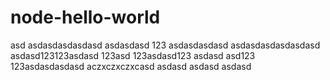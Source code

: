 # node-hello-world
asd
asdasdasdasdasd
asdasdasd
123
asdasdasdasd
asdasdasdasdasdasd
asdasd123123asdasd
123asd
123asdasd123
asdasd
asd123
123asdasdasdasd
aczxczxczxcasd
asdasd
asdasd
asdasd
